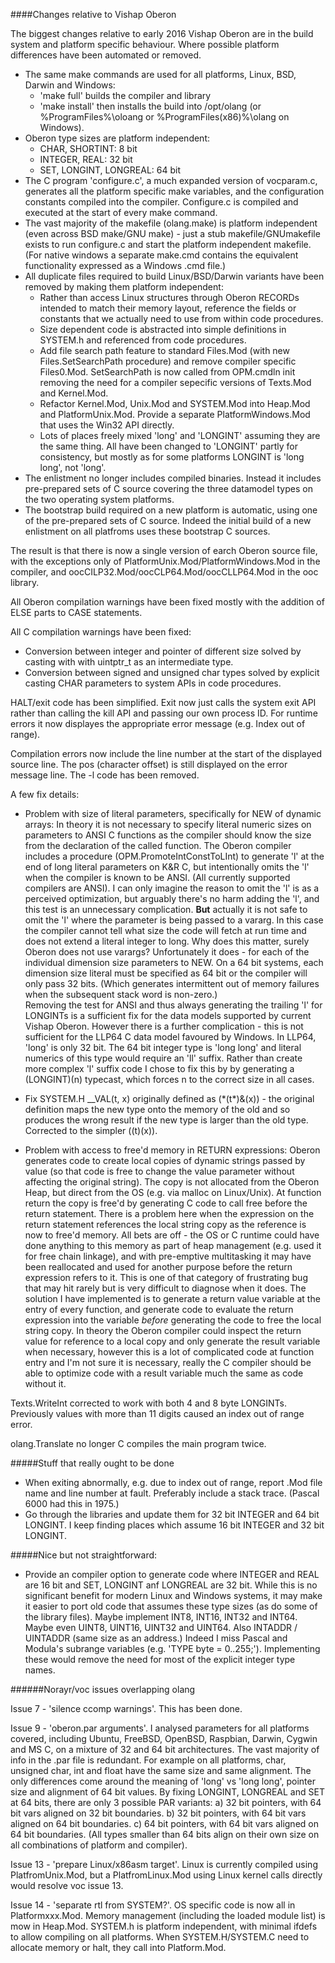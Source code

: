 ####Changes relative to Vishap Oberon

The biggest changes relative to early 2016 Vishap Oberon are in the build system and platform specific behaviour. Where possible platform differences have been automated or removed.

 - The same make commands are used for all platforms, Linux, BSD, Darwin and Windows:
   - 'make full' builds the compiler and library
   - 'make install' then installs the build into /opt/olang (or %ProgramFiles%\oloang or %ProgramFiles(x86)%\olang on Windows).
 - Oberon type sizes are platform independent:
   - CHAR, SHORTINT: 8 bit
   - INTEGER, REAL: 32 bit
   - SET, LONGINT, LONGREAL: 64 bit
 - The C program 'configure.c', a much expanded version of vocparam.c, generates all the platform specific make variables, and the configuration constants compiled into the compiler. Configure.c is compiled and executed at the start of every make command.
 - The vast majority of the makefile (olang.make) is platform independent (even across BSD make/GNU make) - just a stub makefile/GNUmakefile exists to run configure.c and start the platform independent makefile. (For native windows a separate make.cmd contains the equivalent functionality expressed as a Windows .cmd file.)
 - All duplicate files required to build Linux/BSD/Darwin variants have been removed by making them platform independent:
   - Rather than access Linux structures through Oberon RECORDs intended to match their memory layout, reference the
     fields or constants that we actually need to use from within code procedures.
   - Size dependent code is abstracted into simple definitions in SYSTEM.h and referenced from code procedures.
   - Add file search path feature to standard Files.Mod (with new Files.SetSearchPath procedure) and remove compiler
     specific Files0.Mod. SetSearchPath is now called from OPM.cmdln init removing the need for a compiler sepecific versions of Texts.Mod and Kernel.Mod.
   - Refactor Kernel.Mod, Unix.Mod and SYSTEM.Mod into Heap.Mod and PlatformUnix.Mod. Provide a separate PlatformWindows.Mod that uses the Win32 API directly.
   - Lots of places freely mixed 'long' and 'LONGINT' assuming they are the same thing. All have been changed to 'LONGINT' partly for consistency, but mostly as for some platforms LONGINT is 'long long', not 'long'.
 - The enlistment no longer includes compiled binaries. Instead it includes pre-prepared sets of C source covering the three datamodel types on the two operating system platforms. 
 - The bootstrap build required on a new platform is automatic, using one of the pre-prepared sets of C source. Indeed the initial build of a new enlistment on all platfroms uses these bootstrap C sources.

The result is that there is now a single version of earch Oberon source file, with the exceptions only of PlatformUnix.Mod/PlatformWindows.Mod in the compiler, and oocCILP32.Mod/oocCLP64.Mod/oocCLLP64.Mod in the ooc library.

All Oberon compilation warnings have been fixed mostly with the addition of ELSE parts to CASE statements.

All C compilation warnings have been fixed:
 - Conversion between integer and pointer of different size solved by casting with with uintptr_t as an intermediate type.
 - Conversion between signed and unsigned char types solved by explicit casting CHAR parameters to system APIs in code procedures.

HALT/exit code has been simplified. Exit now just calls the system exit API rather than calling the kill API and passing our own process ID. For runtime errors it now displayes the appropriate error message (e.g. Index out of range).

Compilation errors now include the line number at the start of the displayed source line. The pos (character offset) is still displayed on the error message line. The -l code has been removed. 

A few fix details:

 - Problem with size of literal parameters, specifically for NEW of dynamic arrays: In theory it is not necessary to specify literal numeric sizes on parameters to ANSI C functions as the compiler should know the size from the declaration of the called function. 
The Oberon compiler includes a procedure (OPM.PromoteIntConstToLInt) to generate 'l' at the end of long literal parameters on K&R C, but intentionally omits the 'l' when the compiler is known to be ANSI. (All currently supported compilers are ANSI). 
I can only imagine the reason to omit the 'l' is as a perceived optimization, but arguably there's no harm adding the 'l', and this test is an unnecessary complication.
**But** actually it is not safe to omit the 'l' where the parameter is being passed to a vararg. In this case the compiler cannot tell what size the code will fetch at run time and does not extend a literal integer to long. 
Why does this matter, surely Oberon does not use varargs? 
Unfortunately it does - for each of the individual dimension size parameters to NEW. On a 64 bit systems, each dimension size literal must be specified as 64 bit or the compiler will only pass 32 bits. (Which generates intermittent out of memory failures when the subsequent stack word is non-zero.)  
Removing the test for ANSI and thus always generating the trailing 'l' for LONGINTs is a sufficient fix for the data models supported by current Vishap Oberon. 
However there is a further complication - this is not sufficient for the LLP64 C data model favoured by Windows. In LLP64, 'long' is only 32 bit. The 64 bit integer type is  'long long' and literal numerics of this type would require an 'll' suffix. 
Rather than create more complex 'l' suffix code I chose to fix this by by generating a (LONGINT)(n) typecast, which forces n to the correct size in all cases.

 - Fix SYSTEM.H __VAL(t, x) originally defined as (\*(t\*)&(x)) - the original definition maps the new type onto the memory of the old and so produces the wrong result if the new type is larger than the old type. Corrected to the simpler ((t)(x)).

 - Problem with access to free'd memory in RETURN expressions: Oberon generates code to create local copies of dynamic strings passed by value (so that code is free to change the value parameter without affecting the original string). 
The copy is not allocated from the Oberon Heap, but direct from the OS (e.g. via malloc on Linux/Unix). At function return the copy is free'd by generating C code to call free before the return statement. 
There is a problem here when the expression on the return statement references the local string copy as the reference is now to free'd memory. 
All bets are off - the OS or C runtime could have done anything to this memory as part of heap management (e.g. used it for free chain linkage), and with pre-emptive multitasking it may have been reallocated and used for another purpose before the return expression refers to it. 
This is one of that category of frustrating bug that may hit rarely but is very difficult to diagnose when it does. 
The solution I have implemented is to generate a return value variable at the entry of every function, and generate code to evaluate the return expression into the variable *before* generating the code to free the local string copy. 
In theory the Oberon compiler could inspect the return value for reference to a local copy and only generate the result variable when necessary, however this is a lot of complicated code at function entry and I'm not sure it is necessary, really the C compiler should be able to optimize code with a result variable much the same as code without it.

Texts.WriteInt corrected to work with both 4 and 8 byte LONGINTs. Previously values with more than 11 digits caused an index out of range error.

olang.Translate no longer C compiles the main program twice.

#####Stuff that really ought to be done

 - When exiting abnormally, e.g. due to index out of range, report .Mod file name and line number at fault. Preferably include a stack trace. (Pascal 6000 had this in 1975.)
 - Go through the libraries and update them for 32 bit INTEGER and 64 bit LONGINT. I keep finding places which assume 16 bit INTEGER and 32 bit LONGINT.

#####Nice but not straightforward:
 
 - Provide an compiler option to generate code where INTEGER and REAL are 16 bit and SET, LONGINT anf LONGREAL are 32 bit. While this is no significant benefit for modern Linux and Windows systems, it may make it easier to port old code that assumes these type sizes (as do some of the library files). Maybe implement INT8, INT16, INT32 and INT64. Maybe even UINT8, UINT16, UINT32 and UINT64. Also INTADDR / UINTADDR (same size as an address.) Indeed I miss Pascal and Modula's subrange variables (e.g. 'TYPE byte = 0..255;'). Implementing these would remove the need for most of the explicit integer type names.
 
######Norayr/voc issues overlapping olang

Issue 7 - 'silence ccomp warnings'. This has been done.

Issue 9 - 'oberon.par arguments'. I analysed parameters for all platforms covered, including Ubuntu, FreeBSD, OpenBSD, Raspbian, Darwin, Cygwin and MS C, on a mixture of 32 and 64 bit architectures. The vast majority of info in the .par file is redundant. For example on all platforms, char, unsigned char, int and float have the same size and same alignment. The only differences come around the meaning of 'long' vs 'long long', pointer size and alignment of 64 bit values. By fixing LONGINT, LONGREAL and SET at 64 bits, there are only 3 possible PAR variants: 
  a) 32 bit pointers, with 64 bit vars aligned on 32 bit boundaries.
  b) 32 bit pointers, with 64 bit vars aligned on 64 bit boundaries.
  c) 64 bit pointers, with 64 bit vars aligned on 64 bit boundaries.
(All types smaller than 64 bits align on their own size on all combinations of platform and compiler).


Issue 13 - 'prepare Linux/x86asm target'. Linux is currently compiled using PlatfromUnix.Mod, but a PlatfromLinux.Mod using Linux kernel calls directly would resolve voc issue 13.

Issue 14 - 'separate rtl from SYSTEM?'. OS specific code is now all in Platformxxx.Mod. Memory management (including the loaded module list) is mow in Heap.Mod. SYSTEM.h is platform independent, with minimal ifdefs to allow compiling on all platforms. When SYSTEM.H/SYSTEM.C need to allocate memory or halt, they call into Platform.Mod.


